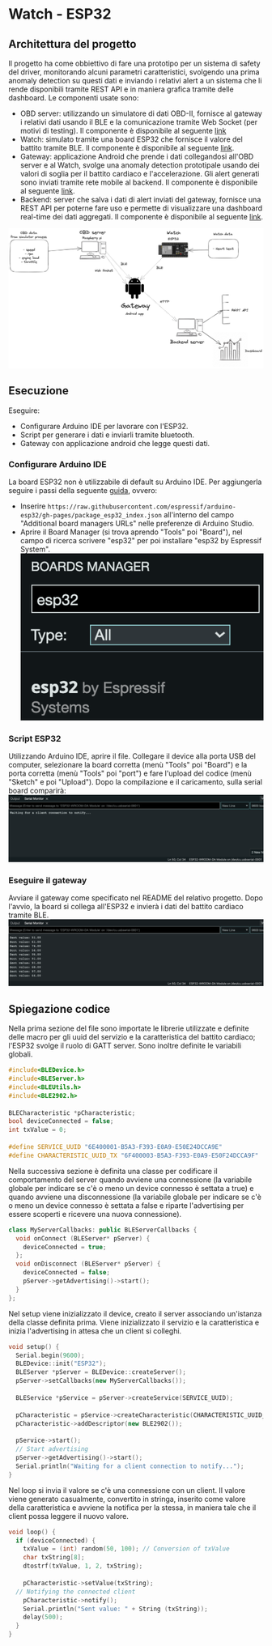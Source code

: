 # Watch - ESP32

## Architettura del progetto
Il progetto ha come obbiettivo di fare una prototipo per un sistema di safety del driver, monitorando alcuni parametri caratteristici, svolgendo una prima anomaly detection su questi dati e inviando i relativi alert a un sistema che li rende disponibili tramite REST API e in maniera grafica tramite delle dashboard.
Le componenti usate sono:
- OBD server: utilizzando un simulatore di dati OBD-II, fornisce al gateway i relativi dati usando il BLE e la comunicazione tramite Web Socket (per motivi di testing). Il componente è disponibile al seguente [link](https://github.com/UniSalento-IDALab-IoTCourse-2022-2023/wot-project-2022-2023-OBDsimulator-Culcea_Merico)
- Watch: simulato tramite una board ESP32 che fornisce il valore del battito tramite BLE. Il componente è disponibile al seguente [link](https://github.com/UniSalento-IDALab-IoTCourse-2022-2023/culcea-merico__driver_safety_watch).
- Gateway: applicazione Android che prende i dati collegandosi all'OBD server e al Watch, svolge una anomaly detection prototipale usando dei valori di soglia per il battito cardiaco e l'accelerazione. Gli alert generati sono inviati tramite rete mobile al backend. Il componente è disponibile al seguente [link](https://github.com/UniSalento-IDALab-IoTCourse-2022-2023/culcea-merico__driver_safety_gateway).
- Backend: server che salva i dati di alert inviati del gateway, fornisce una REST API per poterne fare uso e permette di visualizzare una dashboard real-time dei dati aggregati. Il componente è disponibile al seguente [link](https://github.com/UniSalento-IDALab-IoTCourse-2022-2023/wot-project-2022-2023-Dashboard-Cloud-Culcea_Merico).


![](images/arc_fin.png)

## Esecuzione
Eseguire:
- Configurare Arduino IDE per lavorare con l'ESP32. 
- Script per generare i dati e inviarli tramite bluetooth.
- Gateway con applicazione android che legge questi dati.

### Configurare Arduino IDE
La board ESP32 non è utilizzabile di default su Arduino IDE. Per aggiungerla seguire i passi della seguente [guida](https://dronebotworkshop.com/esp32-intro/), ovvero:
- Inserire `https://raw.githubusercontent.com/espressif/arduino-esp32/gh-pages/package_esp32_index.json` all'interno del campo "Additional board managers URLs" nelle preferenze di Arduino Studio.
- Aprire il Board Manager (si trova aprendo "Tools" poi "Board"), nel campo di ricerca scrivere "esp32" per poi installare "esp32 by Espressif System".
![Libreria per esp32](images/esp32_lib.png)

### Script ESP32
Utilizzando Arduino IDE, aprire il file. Collegare il device alla porta USB del computer, selezionare la board corretta (menù "Tools" poi "Board") e la porta corretta (menù "Tools" poi "port") e fare l'upload del codice (menù "Sketch" e poi "Upload"). Dopo la compilazione e il caricamento, sulla serial board comparirà:
![Script ESP32 all'avvio](images/start.png)

### Eseguire il gateway
Avviare il gateway come specificato nel README del relativo progetto.
Dopo l'avvio, la board si collega all'ESP32 e invierà i dati del battito cardiaco tramite BLE.
![Script ESP32 in esecuzione](images/exec.png)

## Spiegazione codice

Nella prima sezione del file sono importate le librerie utilizzate e definite delle macro per gli uuid del servizio e la caratteristica del battito cardiaco; l'ESP32 svolge il ruolo di GATT server. Sono inoltre definite le variabili globali.
```c++
#include<BLEDevice.h>
#include<BLEServer.h>
#include<BLEUtils.h>
#include<BLE2902.h>

BLECharacteristic *pCharacteristic;
bool deviceConnected = false;
int txValue = 0;

#define SERVICE_UUID "6E400001-B5A3-F393-E0A9-E50E24DCCA9E"
#define CHARACTERISTIC_UUID_TX "6F400003-B5A3-F393-E0A9-E50F24DCCA9F"
```

Nella successiva sezione è definita una classe per codificare il comportamento del server quando avviene una connessione (la variabile globale per indicare se c'è o meno un device connesso è settata a true) e quando avviene una disconnessione (la variabile globale per indicare se c'è o meno un device connesso è settata a false e riparte l'advertising per essere scoperti e ricevere una nuova connessione).
```c++
class MyServerCallbacks: public BLEServerCallbacks {
  void onConnect (BLEServer* pServer) {
    deviceConnected = true;
  };
  void onDisconnect (BLEServer* pServer) {
    deviceConnected = false;
    pServer->getAdvertising()->start();
  }
};
```

Nel setup viene inizializzato il device, creato il server associando un'istanza della classe definita prima. Viene inizializzato il servizio e la caratteristica e inizia l'advertising in attesa che un client si colleghi.
```c++
void setup() {
  Serial.begin(9600);
  BLEDevice::init("ESP32");
  BLEServer *pServer = BLEDevice::createServer();
  pServer->setCallbacks(new MyServerCallbacks());

  BLEService *pService = pServer->createService(SERVICE_UUID);

  pCharacteristic = pService->createCharacteristic(CHARACTERISTIC_UUID_TX, BLECharacteristic::PROPERTY_NOTIFY); //BLE2902 needed to notify
  pCharacteristic->addDescriptor(new BLE2902());

  pService->start();
  // Start advertising
  pServer->getAdvertising()->start();
  Serial.println("Waiting for a client connection to notify...");
}
```

Nel loop si invia il valore se c'è una connessione con un client. Il valore viene generato casualmente, convertito in stringa, inserito come valore della caratteristica e avviene la notifica per la stessa, in maniera tale che il client possa leggere il nuovo valore.
```c++
void loop() {
  if (deviceConnected) {
    txValue = (int) random(50, 100); // Conversion of txValue
    char txString[8];
    dtostrf(txValue, 1, 2, txString);

    pCharacteristic->setValue(txString);
  // Notifying the connected client
    pCharacteristic->notify();
    Serial.println("Sent value: " + String (txString));
    delay(500);
  }
}
```
